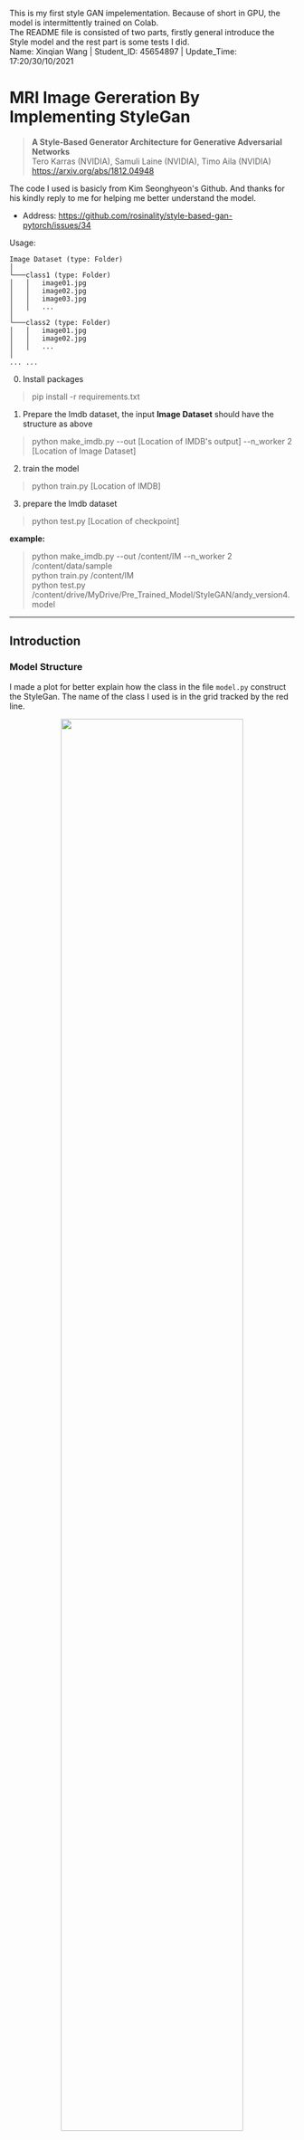 This is my first style GAN impelementation. Because of short in GPU, the model is intermittently trained on Colab.  
The README file is consisted of two parts, firstly general introduce the Style model and the rest part is some tests I did.  
Name: Xinqian Wang   |   Student_ID: 45654897   |   Update_Time: 17:20/30/10/2021

# MRI Image Gereration By Implementing StyleGan
> **A Style-Based Generator Architecture for Generative Adversarial Networks**<br>
> Tero Karras (NVIDIA), Samuli Laine (NVIDIA), Timo Aila (NVIDIA)<br>
> https://arxiv.org/abs/1812.04948

The code I used is basicly from Kim Seonghyeon's Github.
And thanks for his kindly reply to me for helping me better understand the model.
- Address: https://github.com/rosinality/style-based-gan-pytorch/issues/34

Usage:
```
Image Dataset (type: Folder)
│
└───class1 (type: Folder)
│   │   image01.jpg
│   │   image02.jpg
│   │   image03.jpg
│   │   ...
│   
└───class2 (type: Folder)
│   │   image01.jpg
│   │   image02.jpg
│   │   ...
│
... ...
```
0. Install packages
> pip install -r requirements.txt
1. Prepare the lmdb dataset, the input **Image Dataset** should have the structure as above
> python make_imdb.py --out [Location of IMDB's output] --n_worker 2 [Location of Image Dataset]

2. train the model
> python train.py [Location of IMDB]  

3. prepare the lmdb dataset
> python test.py [Location of checkpoint]

**example:**  
> python make_imdb.py --out /content/IM --n_worker 2 /content/data/sample  
> python train.py /content/IM  
> python test.py /content/drive/MyDrive/Pre_Trained_Model/StyleGAN/andy_version4.model  
***********************************************************************************************************************
## Introduction
### Model Structure
I made a plot for better explain how the class in the file `model.py` construct the StyleGan. The name of the class I used is in the grid tracked by the red line.

<p align="center">
  <img src="https://github.com/Wangxinqian/PatternFlow/blob/566d7c282d2fc64490219a38d07c6cf7379591cf/recognition/Xinqian%20Wang_StyleGAN_s45654897/image/Model%20Structure.png" alt="" width='80%' height='80%'/>
</p>

### Reference Destruction
For people who would like to know more about the literatures which according to a specific concept in the StyleGan.
#### Max Blur pooling
1. [Making Convolutional Networks Shift-Invariant Again](https://arxiv.org/abs/1904.11486)`Max Blur pooling`
2. [Using pre-training can improve model robustness and uncertainty](https://arxiv.org/abs/1901.09960)`robustness`
3. [A rotation and a translation suffice: Fooling cnns with simple transformations](https://openreview.net/forum?id=BJfvknCqFQ)`Max-pooling failed on anti-aliasing`
4. [Why do deep convolutional networks generalize so poorly to small image transformations?](https://arxiv.org/abs/1805.12177)`Max-pooling failed on anti-aliasing`
#### Equalized Learning Rate and Pixel Norm
1. [PROGRESSIVE GROWING OF GANS FOR IMPROVED QUALITY, STABILITY, AND VARIATION](https://arxiv.org/abs/1710.10196)`Equalized Learning Rate` `Pixel Norm`
2. [Delving Deep into Rectifiers: Surpassing Human-Level Performance on ImageNet Classification](https://arxiv.org/abs/1502.01852)`Kaiming He’s normalization way`
#### Double Backpropagation
1. [A Closer Look at Double Backpropagation](https://arxiv.org/abs/1906.06637)`2019`
2. [Improving generalization performance using double Backpropagation](http://yann.lecun.com/exdb/publis/pdf/drucker-lecun-92.pdf)`1992`
#### Disentanglement
1. [On the emergence of invariance and disentangling in deep representations](https://arxiv.org/abs/1706.01350)
2. [Isolating sources of disentanglement in variational autoencoders](https://arxiv.org/abs/1802.04942)
3. [A framework for the quantitative evaluation of disentangled representations](https://openreview.net/pdf?id=By-7dz-AZ)
4. [A survey of inductive biases for factorial representation-learning](https://arxiv.org/abs/1612.05299)
5. [Learning factorial codes by predictability minimization](https://ieeexplore.ieee.org/document/6795705)
#### Gram Matrix
1. [Demystifying Neural Style Transfer](https://arxiv.org/abs/1701.01036)
2. [Image style transfer using convolutional neural networks](https://www.cv-foundation.org/openaccess/content_cvpr_2016/papers/Gatys_Image_Style_Transfer_CVPR_2016_paper.pdf)
#### Exponential Moving Average
1. [Large Scale GAN Training for High Fidelity Natural Image Synthesis](https://arxiv.org/abs/1809.11096)
2. [Which Training Methods for GANs do actually Converge?](https://arxiv.org/abs/1801.04406)
3. [PROGRESSIVE GROWING OF GANS FOR IMPROVED QUALITY, STABILITY, AND VARIATION](https://arxiv.org/abs/1710.10196)
**********************************************************************************************************************
## Model Visulization
### UMAP Visulization
We madke 10 basically same codes with the shape of [,512] and index them from 0 to 9. The only difference between these 10 codes is within the 98th value. We set the code with 0 index's valur in the 98th as the original value v. For the i-th code, the value in the 98th equals to <img src="https://latex.codecogs.com/svg.image?v&space;&plus;&space;i^{3}&space;" title="v + i^{3} " />. Then, we plot the codes which outputed by the Mapping Network using U-MAP function. The plot is as below:

<p align="center">
  <img src="https://github.com/Wangxinqian/PatternFlow/blob/86015cf5f42b1d2a07143fbdef9f2b7bdd54333a/recognition/Xinqian%20Wang_StyleGAN_s45654897/image/Umap.jpg" alt="" width='70%' height='70%'/>
</p>

For comparison, we also made three plots which attached their generated images. As below:

<p align="center">
  <img src="https://github.com/Wangxinqian/PatternFlow/blob/86015cf5f42b1d2a07143fbdef9f2b7bdd54333a/recognition/Xinqian%20Wang_StyleGAN_s45654897/image/Maniford_01257.png" alt="" width='70%' height='70%'/>
</p>

**Inference:** We can deduce for the index set of 0, 1, 2, the generated image is more bright.

<p align="center">
  <img src="https://github.com/Wangxinqian/PatternFlow/blob/86015cf5f42b1d2a07143fbdef9f2b7bdd54333a/recognition/Xinqian%20Wang_StyleGAN_s45654897/image/Maniford_123467.png" alt="" width='70%' height='70%'/>
</p>

**Inference:** We can deduce for the index set of 1, 2, 3, 4, 6, 7, the generated image is generally changing. It doesn't seem like we have a model collapse.

<p align="center">
  <img src="https://github.com/Wangxinqian/PatternFlow/blob/86015cf5f42b1d2a07143fbdef9f2b7bdd54333a/recognition/Xinqian%20Wang_StyleGAN_s45654897/image/Maniford_56789.png" alt="" width='70%' height='70%'/>
</p>

**Inference:** We can deduce for the index set of 5, 6, 7, 8, 9, the generated image is very similar to each other. Additionally, it appears that the black area in the middle of the brain tends to be larger if the point is closed to the y-axis.

## How the mapping network dis-entangle the random tensor?
### Search for distribution
We first generate 4 sets of random vectors with the dimension of (2000,512) by using 3 different ways, torch.randn(Normal Distribution), torch.rand(Uniform Distribution), and torch.randint(Uniform Distribution with integers). Then, we compared the latent code z (z1,z2,z3,z4) before going into the mapping network with the intermediate latent code w (w1,w2,w3,w4) about their means and standard deviation as the table below:

```python
#The data typr transformation will not be provided in this script, just basic ideas
z1 = torch.randn(2000, 512).to(device)
z2 = torch.rand(2000, 512).to(device)
z3 = torch.randint(200,400,(2000, 512),dtype=torch.float32).to(device)
z4 = torch.randint(10000,80000,(2000, 512),dtype=torch.float32).to(device)

w1,w2,w3,w4 = mapNet(z1), mapNet(z2), mapNet(z3), mapNet(z4)
```

| W  | W-mean | W-std |
| -- | ---- | --- |
| w1 | 0.0043377355  | 0.026536208  |
| w2 | 0.0044174353  | 0.027271809  |
| w3 | 0.0045437375  | 0.02691137   |
| w4 | 0.004477056   | 0.027103048  |

| Z  | Z-mean | Z-std |
| -- | ---- | --- |
| z1 | 9.3621886e-05  | 0.99944264  |
| z2 | 0.5001404  | 0.28848535  |
| z3 | 299.55765  | 57.77888   |
| z4 | 45018.316   | 20201.037  |

**Inference:** We learned that one of the Mapping Network's function is to transform the random vector to a particular distribution with fixed mean and standard deviation.

We also made two plots, with the number of 500 x,y sets which represents mean,std. For each set, these mean and std are calculated from a number of 2000 vectors we made. The plot on the left is for the latent code z and right is for the intermediate latent code w.

Latent code (Z)         |  Intermediate latent code (W)
:-------------------------:|:-------------------------:
![](https://github.com/Wangxinqian/PatternFlow/blob/413216e5e6a31c9ebf87b7cc1f87f8f0fe0860b8/recognition/Xinqian%20Wang_StyleGAN_s45654897/image/w_mean_std.png)  |  ![](https://github.com/Wangxinqian/PatternFlow/blob/413216e5e6a31c9ebf87b7cc1f87f8f0fe0860b8/recognition/Xinqian%20Wang_StyleGAN_s45654897/image/z_mean_std.png)

**Inference:** We can see for the latent vector without going into the mapping network, it takes up most of the plot. However, for the intermediate latent code coming after the mapping network, it presents a linear format, when the mean higher, the std is ten to go increase too.

### Search for connection between different columns
Another way of analyze the mapping network is to map plots with two different random pick columns from the row space and compared with Z and W. Below, we generated a shape of (4000,512) random code Z and get W by let Z pass through the mapping network. We randomly compared two different column inside Z or W. The code below cler describe what we did.

```python
z = torch.randn(4000, 512).to(device)
w = mapNet(z)

a1,a2 = w[:,2],w[:,118]

fig = plt.figure()
ax = plt.subplot()
ax.scatter(a1, a2, c='red')

plt.xlabel('column #{2}')
plt.ylabel('column #{118}')
plt.show()
```

Latent code (Z)         |  Intermediate latent code (W)
:-------------------------:|:-------------------------:
![](https://github.com/Wangxinqian/PatternFlow/blob/bf454b40502fc6a32cd3923525341d15f440927c/recognition/Xinqian%20Wang_StyleGAN_s45654897/image/z_c_188.c_481.png)  |  ![](https://github.com/Wangxinqian/PatternFlow/blob/bf454b40502fc6a32cd3923525341d15f440927c/recognition/Xinqian%20Wang_StyleGAN_s45654897/image/w_c_188.c_481.png)

**Inference:** We can see for the plot on the right, you barely can see any patterns inside the plot. However, the plot on the left you can observe some rules. This sidely proves how the mapping network's operating during the training. The future could also made by analyzing the covarience matrix by looking for the relations between different attributes.

## How is the style mixing (Section 3.1) performance?
### Two sets of images were generated from their respective latent codes (Source A and B)
Source A, is on the **Up** side. Source B, is on the **left** side.
We set the Source A as the input style for the first two different resolutions, 8×8 and 16×16, and the rest resolutions are all inputed by Source B.
The outcome is provided as a form of image, you can see below, we also printed it's mean and standard deviation in different colors for each image.
<p align="center">
  <img src="https://github.com/Wangxinqian/PatternFlow/blob/06a2beec098afadef6b3466f55d5353acdc2c2fa/recognition/Xinqian%20Wang_StyleGAN_s45654897/image/mix_SourceA_SourceB.png" alt="" width='70%' height='70%'/>
</p>

**Inference:** The small resolution determines how the image looks like. Whereas, the higher resolution may deside some tiny thing. It may not be so obvious in the image we provide, but we also observe the consistency of the brightness is decided by higher resolution latent code (Source B).

## Stochastic variation (Section 3.2), diving into how the input noise affect the generated image
### Stochastic variation example-1
We generate three images with different noise set. We plot the image below. And we can see a very tiny slightly change when comparing the images with each other. They all got same shape and you can hardly find out differences between them.
<p align="center">
  <img src="https://github.com/Wangxinqian/PatternFlow/blob/6f06e7be4c74bf5b51bfe6ca577849c7a0a72739/recognition/Xinqian%20Wang_StyleGAN_s45654897/image/noise_variation.png" alt="" width='70%' height='70%'/>
</p>

### Stochastic variation example-2
We also generated 2 pairs of images. The first one is the comparation between zero noise and noise normally injected into all layers.
<p align="center">
  <img src="https://github.com/Wangxinqian/PatternFlow/blob/6f06e7be4c74bf5b51bfe6ca577849c7a0a72739/recognition/Xinqian%20Wang_StyleGAN_s45654897/image/noise%20and%20zero%20noise.png" alt="" width='60%' height='60%'/>
</p>

Next, we divided our model into two parts as with coarse layers and fine layers correspont to different resolution. Considering our model's highest resolution is onl 256. We define the coarse layers is refered to the layers which gets the resolution of 8 and 16. The rest all is defined as fine layers.
Below is the comparation between noise only injected into coarse layers and noise only injected into fine layers

<p align="center">
  <img src="https://github.com/Wangxinqian/PatternFlow/blob/b0ec278a16f0f16aaad55368bcb7fae39eefdd26/recognition/Xinqian%20Wang_StyleGAN_s45654897/image/noise%20coarse%20and%20fine_2.0.png" alt="" width='60%' height='60%'/>
</p>

**Inference:** The conclusion is same as the paper mentioned. The noise tends to control the texture of the image. If noise the more likely to turn the image into a paint-like style. Additionaly, the noise is used by the generator to do some decorations for changing the images' details so that the generator can make different which has different variation. Or, we can deduce, the main shape of the image is not sensitive to the noise whereas the details of image are very sensitive to the noise.

> The previous sections as well as the accompanying video demonstrate that while changes to the style have global effects (changing pose, identity, etc.), the noise affects only inconsequential stochastic variation (differently combed hair, beard, etc.).


## The difference of Gram matrix and Channel-wise Mean in the style-mixing
### What's Gram Matrix
Gram Matrix is formed by the inner product of two matrixes. Intuitively, if the inner product is greater than 0, then these two matrixes are basically having same direction in the vetor space. If their inner product equals to 0, they are orthogonal. Otherwise, their direction is not homogeneous.

For the image case, imaging there are two images, A and B, and they have the same structure in a shape of [C,H,W]. Then, change A and B's shape into [C, H*W]. Finally, we got A's Gram Matrix by doing inner product [C, H*M] * [H*W, C]. The difference between their style is just calculate the MSE loss.

We compute the MSE loss between different Gram Matrixes. The image below is the style mixing picture which is similar as Source A(Up) and Source B(Left) talked about befroe. And we indexed these pictures for better describing the picture. For example (1,1) refers to the grey picture on the up-left.

<p align="center">
  <img src="https://github.com/Wangxinqian/PatternFlow/blob/3541b867cfacb313e9e96baa8f509230416e0568/recognition/Xinqian%20Wang_StyleGAN_s45654897/image/Gram%20Matrix%20plot_New.png" alt="" width='30%' height='30%'/>
</p>

The image on the position (2,2) are images generated from Source A inputed from the resolution of 8×8 and 16×16 and Source B inputed from the rest resolution layers. Then we start computing the MSE Distance between two images' Gram Matrixes. In the case [image (2,1)] is generated from Source A-> [image (1,2)] and Source B-> [image (2,1)].

The MSE between between [image (1,2)]'s Gram Marix and [image (2,1)]'s Gram Marix is 0.0003.
The MSE between between [image (1,2)]'s Gram Marix and [image (2,2)]'s Gram Marix is 0.0002.
The MSE between between [image (2,1)]'s Gram Marix and [image (2,2)]'s Gram Marix is 1.1183e-05.

We done its trial for a hundred times, the case where the MSE loss between [image (1,2)] and [image (2,2)] is greater than the MSE loss between [image (2,1)] and [image (2,2)] happends with a probability of 87.6%.


**Inference:** In conlusion, we deduce a image in the generation process would tend to be similar in shape with the style from coarse spatial resolutions. However, in terms of mean and MSE distence between Gram Matrix, it tends to be closed to the style inputed from higher resolutions.
